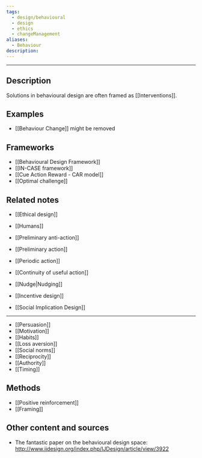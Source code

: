 ```yaml
---
tags:
  - design/behavioural
  - design
  - ethics
  - changeManagement
aliases:
  - Behaviour
description:
---
```

****
## Description
Solutions in behavioural design are often framed as [[Interventions]].

## Examples 
- [[Behaviour Change]] might be removed 

## Frameworks
- [[Behavioural Design Framework]]
- [[IN-CASE framework]]
- [[Cue Action Reward - CAR model]]
- [[Optimal challenge]]

## Related notes 
- [[Ethical design]]
- [[Humans]]

- [[Preliminary anti-action]]
- [[Preliminary action]]
- [[Periodic action]]
- [[Continuity of useful action]] 
- [[Nudge|Nudging]]

- [[Incentive design]]
- [[Social Implication Design]]

--- 
- [[Persuasion]]
- [[Motivation]]
- [[Habits]]
- [[Loss aversion]]
- [[Social norms]]
- [[Reciprocity]]
- [[Authority]]
- [[Timing]]


## Methods
- [[Positive reinforcement]]
- [[Framing]]
## Other content and sources

- The fantastic paper on the behavioural design space: http://www.ijdesign.org/index.php/IJDesign/article/view/3922
